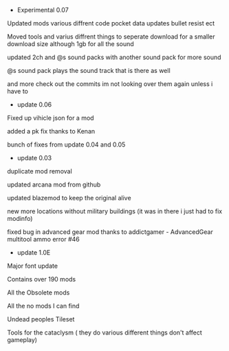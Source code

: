 - Experimental 0.07

Updated mods various diffrent code
    pocket data updates
    bullet resist
    ect

Moved tools and varius diffrent things to seperate download for a smaller download size although 1gb for all the sound

updated 2ch and @s sound packs with another sound pack for more sound 

@s sound pack plays the sound track that is there as well

and more check out the commits im not looking over them again unless i have to

- update 0.06 

Fixed up vihicle json for a mod

added a pk fix thanks to Kenan

bunch of fixes from update 0.04 and 0.05

- update 0.03

duplicate mod removal

updated arcana mod from github

updated blazemod to keep the original alive

new more locations without military buildings (it was in there i just had to fix modinfo)

fixed bug in advanced gear mod thanks to addictgamer - AdvancedGear multitool ammo error #46

- update 1.0E

Major font update

Contains over 190 mods

All the Obsolete mods

All the no mods I can find

Undead peoples Tileset

Tools for the cataclysm ( they do various different things don't affect gameplay)
